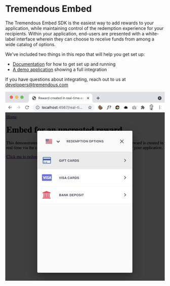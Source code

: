 # Tremendous Embed

The Tremendous Embed SDK is the easiest way to add rewards to your application, while maintaining control of the redemption experience for your recipients. Within your application, end-users are presented with a white-label interface wherein they can choose to receive funds from among a wide catalog of options.

We've included two things in this repo that will help you get set up:

* [Documentation](docs/documentation.md) for how to get set up and running
* [A demo application](docs/demo.md) showing a full integration

If you have questions about integrating, reach out to us at developers@tremendous.com


![Embed Demo](/images/example.png)
